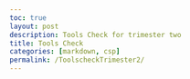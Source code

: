 ```yaml
---
toc: true
layout: post
description: Tools Check for trimester two
title: Tools Check 
categories: [markdown, csp]
permalink: /ToolscheckTrimester2/
---
```

